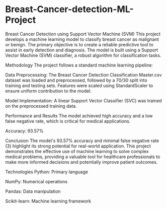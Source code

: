 # Breast-Cancer-detection-ML-Project

Breast Cancer Detection using Support Vector Machine (SVM)
This project develops a machine learning model to classify breast cancer as malignant or benign. The primary objective is to create a reliable predictive tool to assist in early detection and diagnosis. The model is built using a Support Vector Machine (SVM) classifier, a robust algorithm for classification tasks.

Methodology
The project follows a standard machine learning pipeline:

Data Preprocessing: The Breast Cancer Detection Classification Master.csv dataset was loaded and preprocessed, followed by a 70/30 split into training and testing sets. Features were scaled using StandardScaler to ensure uniform contribution to the model.

Model Implementation: A linear Support Vector Classifier (SVC) was trained on the preprocessed training data.

Performance and Results
The model achieved high accuracy and a low false negative rate, which is critical for medical applications.

Accuracy: 93.57%

Conclusion
The model's 93.57% accuracy and minimal false negative rate (3) highlight its strong potential for real-world application. This project demonstrates the effective use of machine learning to solve complex medical problems, providing a valuable tool for healthcare professionals to make more informed decisions and potentially improve patient outcomes.

Technologies
Python: Primary language

NumPy: Numerical operations

Pandas: Data manipulation

Scikit-learn: Machine learning framework
